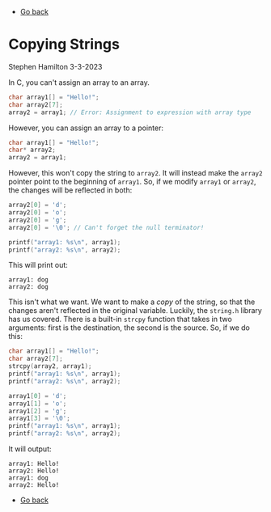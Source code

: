 - [Go back](README.md)

# Copying Strings
Stephen Hamilton
3-3-2023

In C, you can't assign an array to an array.
```c
char array1[] = "Hello!";
char array2[7];
array2 = array1; // Error: Assignment to expression with array type
```

However, you can assign an array to a pointer:
```c
char array1[] = "Hello!";
char* array2;
array2 = array1;
```
However, this won't copy the string to `array2`.
It will instead make the `array2` pointer point to the beginning of `array1`.
So, if we modify `array1` or `array2`, the changes will be reflected in both:
```c
array2[0] = 'd';
array2[0] = 'o';
array2[0] = 'g';
array2[0] = '\0'; // Can't forget the null terminator!

printf("array1: %s\n", array1);
printf("array2: %s\n", array2);
```
This will print out:
```
array1: dog
array2: dog
```

This isn't what we want. We want to make a *copy* of the string,
so that the changes aren't reflected in the original variable.
Luckily, the `string.h` library has us covered.
There is a built-in `strcpy` function that takes in two arguments:
first is the destination, the second is the source.
So, if we do this:
```c
char array1[] = "Hello!";
char array2[7];
strcpy(array2, array1);
printf("array1: %s\n", array1);
printf("array2: %s\n", array2);

array1[0] = 'd';
array1[1] = 'o';
array1[2] = 'g';
array1[3] = '\0';
printf("array1: %s\n", array1);
printf("array2: %s\n", array2);
```
It will output:
```
array1: Hello!
array2: Hello!
array1: dog
array2: Hello!
```

- [Go back](README.md)
